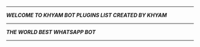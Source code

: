 -----------

***WELCOME TO KHYAM BOT PLUGINS LIST CREATED BY KHYAM***

-----------

***THE WORLD BEST WHATSAPP BOT***

----------
